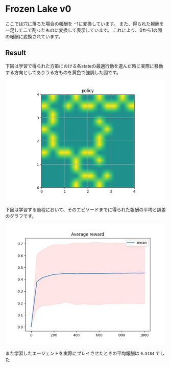 # Frozen Lake v0
ここでは穴に落ちた場合の報酬を $-1$に変換しています。
また、得られた報酬を 一足して二で割ったものに変換して表示しています。
これにより、0から1の間の報酬に変換されています。

## Result
下図は学習で得られた方策における各stateの最適行動を選んだ時に実際に移動する方向としてありうる方ものを黄色で強調した図です。

![result1](jpg/policy.jpg)

下図は学習する過程において、そのエピソードまでに得られた報酬の平均と誤差のグラフです。

![result2](jpg/mean_reward.jpg)

また学習したエージェントを実際にプレイさせたときの平均報酬は `0.5184` でした

